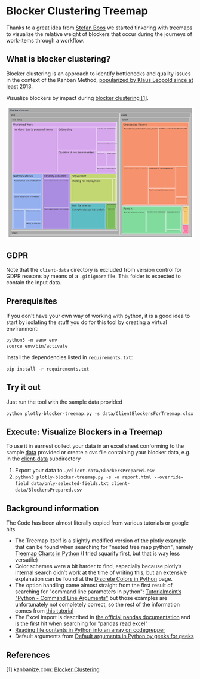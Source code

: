 # Blocker Clustering Treemap

Thanks to a great idea from [Stefan Boos](https://boos.systems) we started tinkering with treemaps to visualize the relative weight of blockers that occur during the journeys of work-items through a workflow. 

## What is blocker clustering?

Blocker clustering is an approach to identify bottlenecks and quality issues in the context of the Kanban Method, [popularized by Klaus Leopold since at least 2013](https://www.slideshare.net/klausleopold/blocker-clustering-lkce14).

Visualize blockers by impact during [blocker clustering \[1\]](#ref-1).

![Screenshot](doc/screenshot.png)

## GDPR

Note that the `client-data` directory is excluded from version control for GDPR reasons by means of a `.gitignore` file. This folder is expected to contain the input data.

## Prerequisites

If you don't have your own way of working with python, it is a good idea to start by isolating the stuff you do for this tool by creating a virtual environment:

```shell
python3 -m venv env
source env/bin/activate
```

Install the dependencies listed in `requirements.txt`:

```shell
pip install -r requirements.txt
```

## Try it out

Just run the tool with the sample data provided

```shell
python plotly-blocker-treemap.py -s data/ClientBlockersForTreemap.xlsx
```

## Execute: Visualize Blockers in a Treemap

To use it in earnest collect your data in an excel sheet conforming to the sample [data](data) provided or create a cvs file containing your blocker data, e.g. in the [client-data](client-data) subdirectory

1. Export your data to `./client-data/BlockersPrepared.csv`
2. `python3 plotly-blocker-treemap.py -s -o report.html --override-field data/only-selected-fields.txt client-data/BlockersPrepared.csv`

## Background information

The Code has been almost literally copied from various tutorials or google hits.

* The Treemap itself is a slightly modified version of the plotly example that can be found when searching for "nested tree map python", namely [Treemap Charts in Python](https://plotly.com/python/treemaps/) (I tried squarify first, but that is way less versatile)
* Color schemes were a bit harder to find, especially because plotly’s internal search didn’t work at the time of writing this, but an extensive explanation can be found at the [Discrete Colors in Python](https://plotly.com/python/discrete-color/) page.
* The option handling came almost straight from the first result of searching for "command line parameters in python": [Tutorialmoint’s "Python - Command Line Arguments"](https://www.tutorialspoint.com/python/python_command_line_arguments.htm) but those examples are unfortunately not completely correct, so the rest of the information comes from [this tutorial](https://bip.weizmann.ac.il/course/python/PyMOTW/PyMOTW/docs/getopt/index.html)
* The Excel import is described in [the official pandas documentation](https://pandas.pydata.org/docs/reference/api/pandas.read_excel.html) and is the first hit when searching for "pandas read excel"
* [Reading file contents in Python into an array on codegrepper](https://www.codegrepper.com/code-examples/python/how+to+convert+text+file+to+array+in+python)
* Default arguments from [Default arguments in Python by geeks for geeks](https://www.geeksforgeeks.org/default-arguments-in-python/)

## References

<a name="ref-1">[1]</a> kanbanize.com: [Blocker Clustering](https://kanbanize.com/kanban-resources/kanban-analytics/block-clustering)
